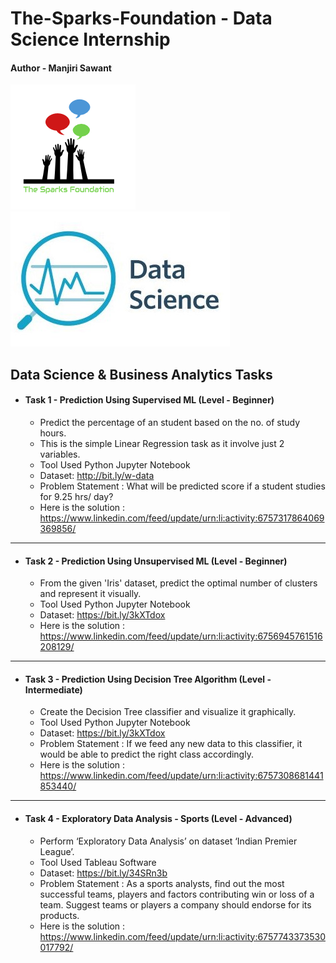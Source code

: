 # The-Sparks-Foundation - Data Science Internship 

#### Author - Manjiri Sawant



![alt text](https://github.com/ManjiriSDS/The-Spark-Foundation/blob/main/1519895156650.png) 
![alt text](https://github.com/ManjiriSDS/The-Spark-Foundation/blob/main/cover_updated.jpg)


## Data Science & Business Analytics Tasks



* #### Task 1 - Prediction Using Supervised ML (Level - Beginner)
  - Predict the percentage of an student based on the no. of study hours.
  - This is the simple Linear Regression task as it involve just 2 variables.
  - Tool  Used Python Jupyter Notebook
  - Dataset: http://bit.ly/w-data
  - Problem Statement : What will be predicted score if a student studies for 9.25 hrs/ day?
  - Here is the solution : https://www.linkedin.com/feed/update/urn:li:activity:6757317864069369856/

------------------------------------------------------------------------------------------------------

* #### Task 2 - Prediction Using Unsupervised ML (Level - Beginner)
  - From the given 'Iris' dataset, predict the optimal number of clusters and represent it visually.
  - Tool Used Python Jupyter Notebook
  - Dataset: https://bit.ly/3kXTdox
  - Here is the solution : https://www.linkedin.com/feed/update/urn:li:activity:6756945761516208129/
 
 -------------------------------------------------------------------------------------------------------

* #### Task 3 - Prediction Using Decision Tree Algorithm (Level - Intermediate)
  - Create the Decision Tree classifier and visualize it graphically.
  - Tool Used Python Jupyter Notebook
  - Dataset: https://bit.ly/3kXTdox
  - Problem Statement : If we feed any new data to this classifier, it would be able to predict the right class accordingly.
  - Here is the solution : https://www.linkedin.com/feed/update/urn:li:activity:6757308681441853440/

---------------------------------------------------------------------------------------------------------

* #### Task 4 - Exploratory Data Analysis - Sports (Level - Advanced)
  - Perform ‘Exploratory Data Analysis’ on dataset ‘Indian Premier League’.
  - Tool Used Tableau Software
  - Dataset: https://bit.ly/34SRn3b
  - Problem Statement : As a sports analysts, find out the most successful teams, players and factors contributing win or loss of a team. 
                        Suggest teams or players a company should endorse for its products.
  - Here is the solution : https://www.linkedin.com/feed/update/urn:li:activity:6757743373530017792/
